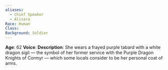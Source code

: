 ```yaml
---
aliases:
  - Chief Speaker
  - Alisara
Race: Human
Class: 
Background: Soldier
---
```

**Age**: 62
**Voice**: 
**Description**: 
She wears a frayed purple tabard with a white dragon sigil — the symbol of her former service with the Purple Dragon Knights of Cormyr — which some locals consider to be her personal coat of arms.